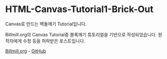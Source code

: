 # HTML-Canvas-Tutorial1-Brick-Out

Canvas로 만드는 벽돌깨기 Tutorial입니다.

Billmill.org의 Canvas Tutorial중 블록깨기 튜토리얼을 기반으로 작성되었습니다. 원작자에게 수정 등을 허락받은 포스트입니다.

[Billmill.org](http://billmill.org/) - [GitHub](https://github.com/llimllib/refresh-canvas/tree/master/tutorial)
